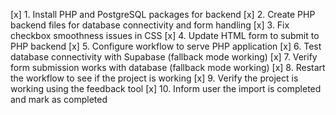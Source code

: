 [x] 1. Install PHP and PostgreSQL packages for backend
[x] 2. Create PHP backend files for database connectivity and form handling
[x] 3. Fix checkbox smoothness issues in CSS
[x] 4. Update HTML form to submit to PHP backend
[x] 5. Configure workflow to serve PHP application
[x] 6. Test database connectivity with Supabase (fallback mode working)
[x] 7. Verify form submission works with database (fallback mode working)
[x] 8. Restart the workflow to see if the project is working
[x] 9. Verify the project is working using the feedback tool
[x] 10. Inform user the import is completed and mark as completed
